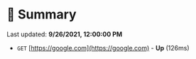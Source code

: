 # 📖 Summary
Last updated: **9/26/2021, 12:00:00 PM**

- `GET` [https://google.com](https://google.com) - **Up** (126ms)
